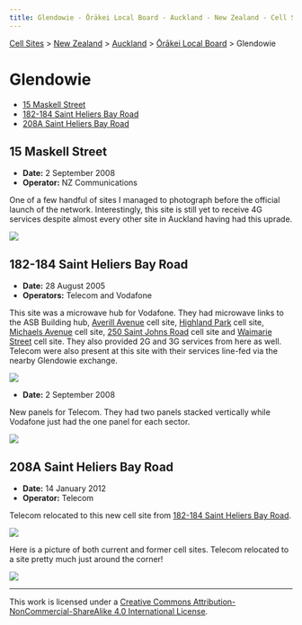 ```yaml
---
title: Glendowie - Ōrākei Local Board - Auckland - New Zealand - Cell Sites
---
```


[Cell Sites](../../../) > [New Zealand](../../) > [Auckland](../) > [Ōrākei Local Board](./) > Glendowie

# Glendowie

* [15 Maskell Street](#15-maskell-street)
* [182-184 Saint Heliers Bay Road](#182-184-saint-heliers-bay-road)
* [208A Saint Heliers Bay Road](#208a-saint-heliers-bay-road)

## 15 Maskell Street

* **Date:** 2 September 2008
* **Operator:** NZ Communications

One of a few handful of sites I managed to photograph before the official launch of the network. Interestingly, this
site is still yet to receive 4G services despite almost every other site in Auckland having had this uprade.

![](https://f001.backblazeb2.com/file/CellSites/NZ/AUK/%C5%8Cr%C4%81kei/20080902-153827.jpg)

## 182-184 Saint Heliers Bay Road

* **Date:** 28 August 2005
* **Operators:** Telecom and Vodafone

This site was a microwave hub for Vodafone. They had microwave links to the ASB Building hub, [Averill
Avenue](kohimarama#averill-avenue) cell site, [Highland Park](../howick/#highland-park) cell site, [Michaels
Avenue](ellerslie#michaels-avenue) cell site, [250 Saint Johns Road](saint-johns#350-saint-johns-road) cell site and
[Waimarie Street](saint-heliers#waimarie-street) cell site. They also provided 2G and 3G services from here as well.
Telecom were also present at this site with their services line-fed via the nearby Glendowie exchange.

![](https://f001.backblazeb2.com/file/CellSites/NZ/AUK/%C5%8Cr%C4%81kei/20050828-155221.jpg)

* **Date:** 2 September 2008

New panels for Telecom. They had two panels stacked vertically while Vodafone just had the one panel for each sector.

![](https://f001.backblazeb2.com/file/CellSites/NZ/AUK/%C5%8Cr%C4%81kei/20080902-155025.jpg)

## 208A Saint Heliers Bay Road

* **Date:** 14 January 2012
* **Operator:** Telecom

Telecom relocated to this new cell site from [182-184 Saint Heliers Bay Road](#182-184-saint-heliers-bay-road).

![](https://f001.backblazeb2.com/file/CellSites/NZ/AUK/%C5%8Cr%C4%81kei/20120114-185423.jpg)

Here is a picture of both current and former cell sites. Telecom relocated to a site pretty much just around the
corner!

![](https://f001.backblazeb2.com/file/CellSites/NZ/AUK/%C5%8Cr%C4%81kei/20120114-185555.jpg)

---

This work is licensed under a [Creative Commons Attribution-NonCommercial-ShareAlike 4.0 International License](http://creativecommons.org/licenses/by-nc-sa/4.0/).
